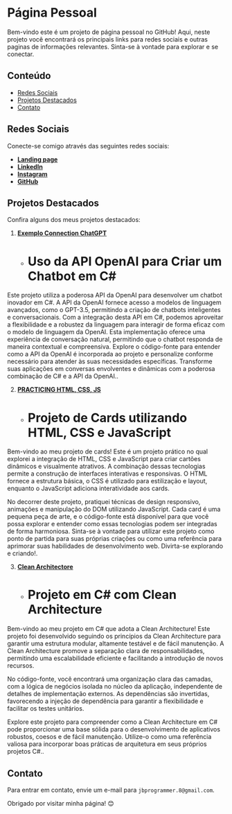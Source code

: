 # Página Pessoal

Bem-vindo este é um projeto de página pessoal no GitHub! Aqui, neste projeto você encontrará os principais links para redes sociais e outras paginas de informações relevantes. Sinta-se à vontade para explorar e se conectar.

## Conteúdo

- [Redes Sociais](#redes-sociais)
- [Projetos Destacados](#projetos-destacados)
- [Contato](#contato)

## Redes Sociais

Conecte-se comigo através das seguintes redes sociais:

- [**Landing page**](https://jbprogrammer-8.github.io/Page/)
- [**LinkedIn**](https://www.linkedin.com/in/josue-b-b48862212/)
- [**Instagram**](https://www.instagram.com/josuck)
- [**GitHub**](https://github.com/Josucka)

## Projetos Destacados

Confira alguns dos meus projetos destacados:

1. [**Exemplo Connection ChatGPT**](github.com/Josucka/ExemploConnectionChatGPT)
   - # Uso da API OpenAI para Criar um Chatbot em C#

Este projeto utiliza a poderosa API da OpenAI para desenvolver um chatbot inovador em C#. A API da OpenAI fornece acesso a modelos de linguagem avançados, como o GPT-3.5, permitindo a criação de chatbots inteligentes e conversacionais. Com a integração desta API em C#, podemos aproveitar a flexibilidade e a robustez da linguagem para interagir de forma eficaz com o modelo de linguagem da OpenAI. Esta implementação oferece uma experiência de conversação natural, permitindo que o chatbot responda de maneira contextual e compreensiva. Explore o código-fonte para entender como a API da OpenAI é incorporada ao projeto e personalize conforme necessário para atender às suas necessidades específicas. Transforme suas aplicações em conversas envolventes e dinâmicas com a poderosa combinação de C# e a API da OpenAI..

2. [**PRACTICING HTML, CSS, JS**](https://github.com/Josucka/PRACTICING_HTML_CSS_JS)
   - # Projeto de Cards utilizando HTML, CSS e JavaScript

Bem-vindo ao meu projeto de cards! Este é um projeto prático no qual explorei a integração de HTML, CSS e JavaScript para criar cartões dinâmicos e visualmente atrativos. A combinação dessas tecnologias permite a construção de interfaces interativas e responsivas. O HTML fornece a estrutura básica, o CSS é utilizado para estilização e layout, enquanto o JavaScript adiciona interatividade aos cards.

No decorrer deste projeto, pratiquei técnicas de design responsivo, animações e manipulação do DOM utilizando JavaScript. Cada card é uma pequena peça de arte, e o código-fonte está disponível para que você possa explorar e entender como essas tecnologias podem ser integradas de forma harmoniosa. Sinta-se à vontade para utilizar este projeto como ponto de partida para suas próprias criações ou como uma referência para aprimorar suas habilidades de desenvolvimento web. Divirta-se explorando e criando!.

3. [**Clean Architectore**](https://github.com/Josucka/Repo_Clean_Architectore)
   - # Projeto em C# com Clean Architecture

Bem-vindo ao meu projeto em C# que adota a Clean Architecture! Este projeto foi desenvolvido seguindo os princípios da Clean Architecture para garantir uma estrutura modular, altamente testável e de fácil manutenção. A Clean Architecture promove a separação clara de responsabilidades, permitindo uma escalabilidade eficiente e facilitando a introdução de novos recursos.

No código-fonte, você encontrará uma organização clara das camadas, com a lógica de negócios isolada no núcleo da aplicação, independente de detalhes de implementação externos. As dependências são invertidas, favorecendo a injeção de dependência para garantir a flexibilidade e facilitar os testes unitários.

Explore este projeto para compreender como a Clean Architecture em C# pode proporcionar uma base sólida para o desenvolvimento de aplicativos robustos, coesos e de fácil manutenção. Utilize-o como uma referência valiosa para incorporar boas práticas de arquitetura em seus próprios projetos C#..

## Contato

Para entrar em contato, envie um e-mail para `jbprogrammer.8@gmail.com`.

Obrigado por visitar minha página! 😊
